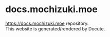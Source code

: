 # docs.mochizuki.moe

https://docs.mochizuki.moe repository.  
This website is generated/rendered by Docute.
